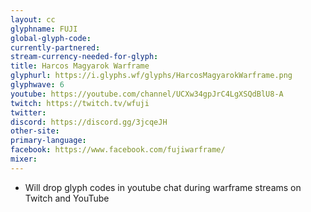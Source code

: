```yaml
---
layout: cc
glyphname: FUJI
global-glyph-code: 
currently-partnered: 
stream-currency-needed-for-glyph: 
title: Harcos Magyarok Warframe
glyphurl: https://i.glyphs.wf/glyphs/HarcosMagyarokWarframe.png
glyphwave: 6
youtube: https://youtube.com/channel/UCXw34gpJrC4LgXSQdBlU8-A
twitch: https://twitch.tv/wfuji
twitter: 
discord: https://discord.gg/3jcqeJH
other-site: 
primary-language: 
facebook: https://www.facebook.com/fujiwarframe/
mixer: 
---
```

* Will drop glyph codes in youtube chat during warframe streams on Twitch and YouTube
